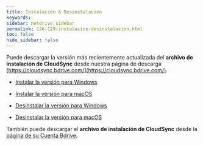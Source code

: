```yaml
---
title: Instalación & Desinstalación
keywords:
sidebar: netdrive_sidebar
permalink: 126-129-instalacion-desinstalacion.html
toc: false
hide_sidebar: false
---
```


Puede descargar la versión más recientemente actualizada del **archivo de instalación de CloudSync** desde nuestra página de descarga [https://cloudsync.bdrive.com/](https://cloudsync.bdrive.com/).

- [Instalar la versión para Windows](129-130-instalar-la-version-para-windows)

- [Instalar la versión para macOS](129-132-instalar-la-version-para-macos)

- [Desinstalar la versión para Windows](129-131-desinstalar-de-windows)

- [Desinstalar la versión para macOS](129-133-desinstalar-la-version-para-macos)


También puede descargar el **archivo de instalación de CloudSync** desde la [página de su Cuenta Bdrive](https://accounts.bdrive.com/plans_products/CloudSync/).
